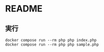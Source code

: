 # README
## 実行
```
docker compose run --rm php php index.php
docker compose run --rm php php sample.php
```
